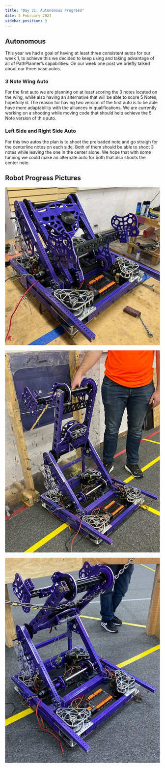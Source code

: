 ```yaml
---
title: "Day 31: Autonomous Progress"
date: 5 February 2024
sidebar_position: 3
---
```


## Autonomous

This year we had a goal of having at least three consistent autos for our week 1, to achieve this we decided to keep using and taking advantage of all of PathPlanner’s capabilities. On our week one post we briefly talked about our three base autos.

### 3 Note Wing Auto

For the first auto we are planning on at least scoring the 3 notes located on the wing, while also having an alternative that will be able to score 5 Notes, hopefully 6. The reason for having two version of the first auto is to be able have more adaptability with the alliances in qualifications. We are currently working on a shooting while moving code that should help achieve the 5 Note version of this auto.

### Left Side and Right Side Auto

For this two autos the plan is to shoot the preloaded note and go straigh for the centerline notes on each side. Both of them should be able to shoot 3 notes while leaving the one in the center alone. We hope that with some tunning we could make an alternate auto for both that also shoots the center note.

## Robot Progress Pictures

![RobotProgress (1).jpeg](<RobotProgress_(1).jpeg>)

![RobotProgress (2).jpeg](<RobotProgress_(2).jpeg>)

![RobotProgress (3).jpeg](<RobotProgress_(3).jpeg>)

